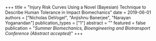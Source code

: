 +++
title = "Injury Risk Curves Using a Novel (Bayesian) Technique to Describe Human Tolerance in Impact Biomechanics"
date = 2019-06-01
authors = ["Nicholas DeVogel", "Anjishnu Banerjee", "Narayan Yoganandan"]
publication_types = ["1"]
abstract = ""
featured = false
publication = "*Summer Biomechanics, Bioengineering and Biotransport Conference (Abstract accepted)*"
+++


